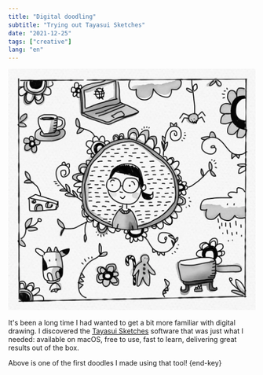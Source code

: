 ```yaml
---
title: "Digital doodling"
subtitle: "Trying out Tayasui Sketches"
date: "2021-12-25"
tags: ["creative"]
lang: "en"
---
```


![Black and white doodling of myself surrounded by things I like](/public/img/20211225_me-patchwork.webp)

It's been a long time I had wanted to get a bit more familiar with digital drawing. I discovered the [Tayasui Sketches](https://tayasui.com/sketches/) software that was just what I needed: available on macOS, free to use, fast to learn, delivering great results out of the box.

Above is one of the first doodles I made using that tool! {end-key}
